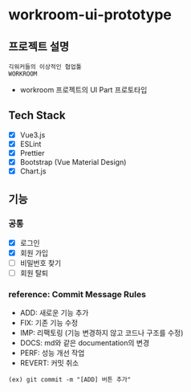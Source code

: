 # workroom-ui-prototype

## 프로젝트 설명

```
긱워커들의 이상적인 협업툴
WORKROOM
```
- workroom 프로젝트의 UI Part 프로토타입

## Tech Stack

- [x] Vue3.js
- [x] ESLint
- [x] Prettier
- [x] Bootstrap (Vue Material Design)
- [x] Chart.js

## 기능

### 공통

- [x] 로그인
- [x] 회원 가입
- [ ] 비밀번호 찾기
- [ ] 회원 탈퇴

### reference: Commit Message Rules

- ADD: 새로운 기능 추가
- FIX: 기존 기능 수정
- IMP: 리팩토링 (기능 변경하지 않고 코드나 구조를 수정)
- DOCS: md와 같은 documentation의 변경
- PERF: 성능 개선 작업
- REVERT: 커밋 취소

```
(ex) git commit -m "[ADD] 버튼 추가"
```
